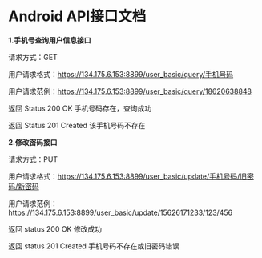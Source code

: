 # Android API接口文档
 

**1.手机号查询用户信息接口**

请求方式：GET 

用户请求格式：https://134.175.6.153:8899/user_basic/query/手机号码

用户请求范例：https://134.175.6.153:8899/user_basic/query/18620638848

返回 Status 200 OK 手机号码存在，查询成功

返回 Status 201 Created 该手机号码不存在




**2.修改密码接口**

请求方式：PUT

用户请求格式：https://134.175.6.153:8899/user_basic/update/手机号码/旧密码/新密码

用户请求范例：https://134.175.6.153:8899/user_basic/update/15626171233/123/456

返回 status 200 OK 修改成功

返回 status 201 Created 手机号码不存在或旧密码错误